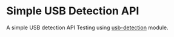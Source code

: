 # Simple USB Detection API

A simple USB detection API Testing using [usb-detection](https://www.npmjs.com/package/usb-detection) module.


